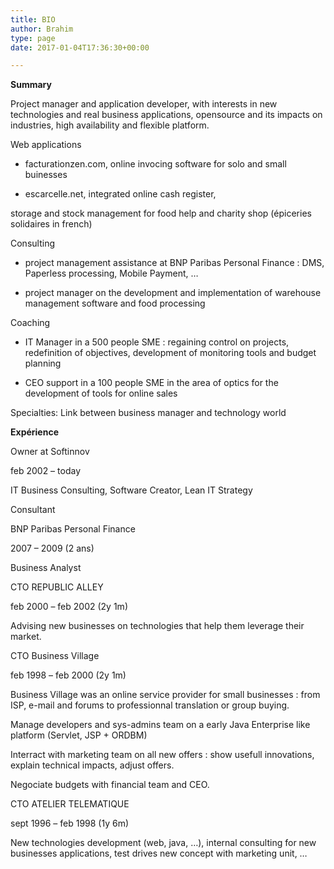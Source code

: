 ```yaml
---
title: BIO
author: Brahim
type: page
date: 2017-01-04T17:36:30+00:00

---
```

**Summary**

Project manager and application developer, with interests in new technologies and real business applications, opensource and its impacts on industries, high availability and flexible platform.

Web applications
  
* facturationzen.com, online invocing software for solo and small buinesses
  
* escarcelle.net, integrated online cash register,
  
storage and stock management for food help and charity shop (épiceries solidaires in french)

Consulting
  
* project management assistance at BNP Paribas Personal Finance : DMS, Paperless processing, Mobile Payment, &#8230;
  
* project manager on the development and implementation of warehouse management software and food processing

Coaching
  
* IT Manager in a 500 people SME : regaining control on projects, redefinition of objectives, development of monitoring tools and budget planning
  
* CEO support in a 100 people SME in the area of optics for the development of tools for online sales

Specialties: Link between business manager and technology world

**Expérience**

Owner at Softinnov
  
feb 2002 – today
  
IT Business Consulting, Software Creator, Lean IT Strategy

Consultant
  
BNP Paribas Personal Finance
  
2007 – 2009 (2 ans)
  
Business Analyst

CTO REPUBLIC ALLEY
  
feb 2000 – feb 2002 (2y 1m)
  
Advising new businesses on technologies that help them leverage their market.

CTO Business Village
  
feb 1998 – feb 2000 (2y 1m)
  
Business Village was an online service provider for small businesses : from ISP, e-mail and forums to professionnal translation or group buying.
  
Manage developers and sys-admins team on a early Java Enterprise like platform (Servlet, JSP + ORDBM)
  
Interract with marketing team on all new offers : show usefull innovations, explain technical impacts, adjust offers.
  
Negociate budgets with financial team and CEO.

CTO ATELIER TELEMATIQUE
  
sept 1996 – feb 1998 (1y 6m)
  
New technologies development (web, java, &#8230;), internal consulting for new businesses applications, test drives new concept with marketing unit, &#8230;
